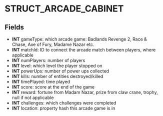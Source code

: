 # STRUCT_ARCADE_CABINET

## Fields
* **INT** gameType: which arcade game: Badlands Revenge 2, Race & Chase, Axe of Fury, Madame Nazar etc.
* **INT** matchId: ID to connect the arcade match between players, where applicable
* **INT** numPlayers: number of players
* **INT** level: which level the player stopped on
* **INT** powerUps: number of power ups collected
* **INT** kills: number of entities destroyed/killed
* **INT** timePlayed: time played
* **INT** score: score at the end of the game
* **INT** reward: fortune from Madam Nazar, prize from claw crane, trophy, null if not applicable
* **INT** challenges: which challenges were completed
* **INT** location: property hash this arcade game is in